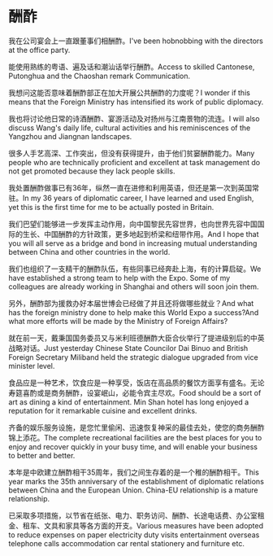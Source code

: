 # 酬酢

<p><span class="chinese">我在公司宴会上一直跟董事们相酬酢。</span><span class="english">I've been hobnobbing with the directors at the office party.</span></p>

<p><span class="chinese">能使用熟练的粤语、遍及话和潮汕话举行酬酢。</span><span class="english">Access to skilled Cantonese, Putonghua and the Chaoshan remark Communication.</span></p>

<p><span class="chinese">我想问这能否意味着酬酢部正在加大开展公共酬酢的力度呢？</span><span class="english">I wonder if this means that the Foreign Ministry has intensified its work of public diplomacy.</span></p>

<p><span class="chinese">我也将讨论他日常的诗酒酬酢、宴游活动及对扬州与江南景物的流连。</span><span class="english">I will also discuss Wang's daily life, cultural activities and his reminiscences of the Yangzhou and Jiangnan landscapes.</span></p>

<p><span class="chinese">很多人手艺高深、工作突出，但没有获得提升，由于他们贫窭酬酢能力。</span><span class="english">Many people who are technically proficient and excellent at task management do not get promoted because they lack people skills.</span></p>

<p><span class="chinese">我处置酬酢做事已有36年，纵然一直在进修和利用英语，但还是第一次到英国常驻。</span><span class="english">In my 36 years of diplomatic career, I have learned and used English, yet this is the first time for me to be actually posted in Britain.</span></p>

<p><span class="chinese">我们巴望们能够进一步发挥主动作用，向中国黎民先容世界，也向世界先容中国国际的生长、中国酬酢的方针政策，更多地起到桥梁和纽带作用。</span><span class="english">And I hope that you will all serve as a bridge and bond in increasing mutual understanding between China and other countries in the world.</span></p>

<p><span class="chinese">我们也组织了一支精干的酬酢队伍，有些同事已经奔赴上海，有的计算启碇。</span><span class="english">We have established a strong team to help with the Expo. Some of my colleagues are already working in Shanghai and others will soon join them.</span></p>

<p><span class="chinese">另外，酬酢部为援救办好本届世博会已经做了并且还将做哪些就业？</span><span class="english">And what has the foreign ministry done to help make this World Expo a success?And what more efforts will be made by the Ministry of Foreign Affairs?</span></p>

<p><span class="chinese">就在前一天，戴秉国国务委员又与米利班德酬酢大臣合伙举行了提进级别后的中英战略对话。</span><span class="english">Just yesterday Chinese State Councilor Dai Binuo and British Foreign Secretary Miliband held the strategic dialogue upgraded from vice minister level.</span></p>

<p><span class="chinese">食品应是一种艺术，饮食应是一种享受，饭店在高品质的餐饮方面享有盛名。无论寿筵喜酌或是商务酬酢，设宴岷山，必能令宾主尽欢。</span><span class="english">Food should be a sort of art as dining a kind of entertainment. Min Shan hotel has long enjoyed a reputation for it remarkable cuisine and excellent drinks.</span></p>

<p><span class="chinese">齐备的娱乐服务设施，是您忙里偷闲、迅速恢复神采的最佳去处，使您的商务酬酢锦上添花。</span><span class="english">The complete recreational facilities are the best places for you to enjoy and recover quickly in your busy time, and will enable your business to better and better.</span></p>

<p><span class="chinese">本年是中欧建立酬酢相干35周年，我们之间生存着的是一个稚的酬酢相干。</span><span class="english">This year marks the 35th anniversary of the establishment of diplomatic relations between China and the European Union. China-EU relationship is a mature relationship.</span></p>

<p><span class="chinese">已采取多项措施，以节省在纸张、电力、职务访问、酬酢、长途电话费、办公室租金、租车、文具和家具等各方面的开支。</span><span class="english">Various measures have been adopted to reduce expenses on paper electricity duty visits entertainment overseas telephone calls accommodation car rental stationery and furniture etc.</span></p>

